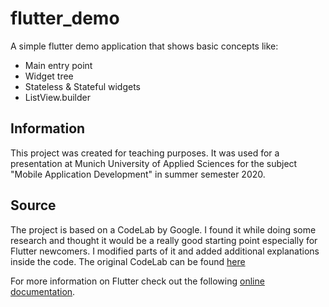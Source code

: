 # flutter_demo

A simple flutter demo application that shows basic concepts like:
- Main entry point
- Widget tree
- Stateless & Stateful widgets
- ListView.builder

## Information

This project was created for teaching purposes.
It was used for a presentation at Munich University of Applied Sciences for the subject "Mobile Application Development" in summer semester 2020.

## Source

The project is based on a CodeLab by Google. I found it while doing some research and thought it would be a really good starting point especially for Flutter newcomers.
I modified parts of it and added additional explanations inside the code.
The original CodeLab can be found [here](https://codelabs.developers.google.com/codelabs/first-flutter-app-pt1/index.html)

For more information on Flutter check out the following [online documentation](https://flutter.dev/docs).